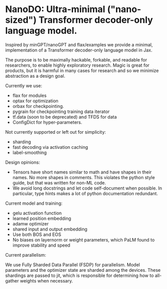 # NanoDO: Ultra-minimal ("nano-sized") Transformer decoder-only language model.
Inspired by minGPT/nanoGPT and flax/examples we provide a minimal,
implementation of a Transformer decoder-only language model in Jax.

The purpose is to be maximally hackable, forkable, and readable for researchers,
to enable highly exploratory research. Magic is great for products, but it is
harmful in many cases for research and so we minimize abstraction as a design
goal.

Currently we use:

*   flax for modules
*   optax for optimization
*   orbax for checkpointing.
*   pygrain for checkpointing training data iterator
*   tf.data (soon to be deprecated) and TFDS for data
*   ConfigDict for hyper-parameters.

Not currently supported or left out for simplicity:

*   sharding
*   fast decoding via activation caching
*   label-smoothing


Design opinions:

* Tensors have short names similar to math and have shapes in their names.
 No more shapes in comments. This violates the
  python style guide, but that was written for non-ML code.
* We avoid long docstrings and let code self-document when possible. In
  particular, type hints makes a lot of python documentation redundant.


Current model and training:

*   gelu activation function
*   learned position embedding
*   adamw optimizer
*   shared input and output embedding
*   Use both BOS and EOS
*   No biases on layernorm or weight parameters, which PaLM found to improve
    stability and speed

Current parallelism:

We use Fully Sharded Data Parallel (FSDP) for parallelism. Model parameters
and the optimizer state are sharded among the devices. These shardings are
passed to jit, which is responsible for determining how to all-gather weights
when necessary.

 
